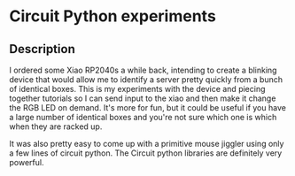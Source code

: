 # Circuit Python experiments

## Description

I ordered some Xiao RP2040s a while back, intending to create a blinking device that would allow me to identify a server pretty quickly from a bunch of identical boxes. This is my experiments with the device and piecing together tutorials so I can send input to the xiao and then make it change the RGB LED on demand. It's more for fun, but it could be useful if you have a large number of identical boxes and you're not sure which one is which when they are racked up.

It was also pretty easy to come up with a primitive mouse jiggler using only a few lines of circuit python. The Circuit python libraries are definitely very powerful.

